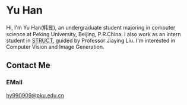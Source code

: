 # Yu Han

Hi, I'm Yu Han(韩昱), an undergraduate student majoring in computer science at Peking University, Beijing, P.R.China. 
I also work as an intern student in [STRUCT], guided by Professor Jiaying Liu. 
I'm interested in Computer Vision and Image Generation.

[STRUCT]:http://39.96.165.147/struct.html

## Contact Me

### EMail
hy990909@pku.edu.cn

